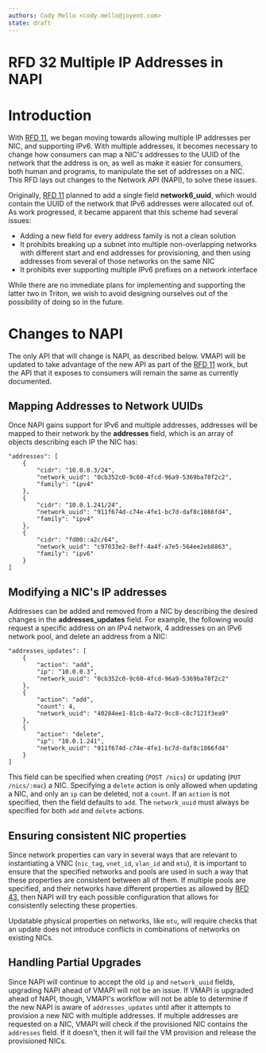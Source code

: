 ```yaml
---
authors: Cody Mello <cody.mello@joyent.com>
state: draft
---
```


<!--
    This Source Code Form is subject to the terms of the Mozilla Public
    License, v. 2.0. If a copy of the MPL was not distributed with this
    file, You can obtain one at http://mozilla.org/MPL/2.0/.
-->

<!--
    Copyright 2016 Joyent, Inc.
-->

# RFD 32 Multiple IP Addresses in NAPI

# Introduction

With [RFD 11], we began moving towards allowing multiple IP addresses per NIC,
and supporting IPv6. With multiple addresses, it becomes necessary to change how
consumers can map a NIC's addresses to the UUID of the network that the address
is on, as well as make it easier for consumers, both human and programs, to
manipulate the set of addresses on a NIC. This RFD lays out changes to the
Network API (NAPI), to solve these issues.

Originally, [RFD 11] planned to add a single field **network6\_uuid**, which
would contain the UUID of the network that IPv6 addresses were allocated out of.
As work progressed, it became apparent that this scheme had several issues:

* Adding a new field for every address family is not a clean solution
* It prohibits breaking up a subnet into multiple non-overlapping networks with
  different start and end addresses for provisioning, and then using addresses
  from several of those networks on the same NIC
* It prohibits ever supporting multiple IPv6 prefixes on a network interface

While there are no immediate plans for implementing and supporting the latter
two in Triton, we wish to avoid designing ourselves out of the possibility of
doing so in the future.

# Changes to NAPI

The only API that will change is NAPI, as described below. VMAPI will be updated
to take advantage of the new API as part of the [RFD 11] work, but the API that
it exposes to consumers will remain the same as currently documented.


## Mapping Addresses to Network UUIDs

Once NAPI gains support for IPv6 and multiple addresses, addresses will be
mapped to their network by the **addresses** field, which is an array of objects
describing each IP the NIC has:

```
"addresses": [
	{
		"cidr": "10.0.0.3/24",
		"network_uuid": "0cb352c0-9c60-4fcd-96a9-5369ba78f2c2",
		"family": "ipv4"
	},
	{
		"cidr": "10.0.1.241/24",
		"network_uuid": "911f674d-c74e-4fe1-bc7d-daf8c1866fd4",
		"family": "ipv4"
	},
	{
		"cidr": "fd00::a2c/64",
		"network_uuid": "c97033e2-8eff-4a4f-a7e5-564ee2eb8863",
		"family": "ipv6"
	}
]
```


## Modifying a NIC's IP addresses

Addresses can be added and removed from a NIC by describing the desired changes
in the **addresses\_updates** field. For example, the following would request a
specific address on an IPv4 network, 4 addresses on an IPv6 network pool, and
delete an address from a NIC:

```
"addresses_updates": [
	{
		"action": "add",
		"ip": "10.0.0.3",
		"network_uuid": "0cb352c0-9c60-4fcd-96a9-5369ba78f2c2"
	},
	{
		"action": "add",
		"count": 4,
		"network_uuid": "40284ee1-81cb-4a72-9cc8-c8c7121f3ea9"
	},
	{
		"action": "delete",
		"ip": "10.0.1.241",
		"network_uuid": "911f674d-c74e-4fe1-bc7d-daf8c1866fd4"
	}
]
```

This field can be specified when creating (`POST /nics`) or updating
(`PUT /nics/:mac`) a NIC. Specifying a `delete` action is only allowed when
updating a NIC, and only an `ip` can be deleted, not a `count`. If an `action`
is not specified, then the field defaults to `add`. The `network_uuid` must
always be specified for both `add` and `delete` actions.


## Ensuring consistent NIC properties

Since network properties can vary in several ways that are relevant to
instantiating a VNIC (`nic_tag`, `vnet_id`, `vlan_id` and `mtu`), it is
important to ensure that the specified networks and pools are used in such a way
that these properties are consistent between all of them. If multiple pools are
specified, and their networks have different properties as allowed by [RFD 43],
then NAPI will try each possible configuration that allows for consistently
selecting these properties.

Updatable physical properties on networks, like `mtu`, will require checks that
an update does not introduce conflicts in combinations of networks on existing
NICs.


## Handling Partial Upgrades

Since NAPI will continue to accept the old `ip` and `network_uuid` fields,
upgrading NAPI ahead of VMAPI will not be an issue. If VMAPI is upgraded ahead
of NAPI, though, VMAPI's workflow will not be able to determine if the new NAPI
is aware of `addresses_updates` until after it attempts to provision a new NIC
with multiple addresses. If multiple addresses are requested on a NIC, VMAPI
will check if the provisioned NIC contains the `addresses` field. If it doesn't,
then it will fail the VM provision and release the provisioned NICs.

<!-- Other RFDs -->
[RFD 11]: ../0011
[RFD 43]: ../0043
